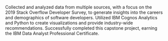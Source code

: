 Collected and analyzed data from multiple sources, with a focus on the 2019 Stack Overflow Developer Survey, 
to generate insights into the careers and demographics of software developers. 
Utilized IBM Cognos Analytics and Python to create visualizations and provide industry-wide recommendations. 
Successfully completed this capstone project, earning the IBM Data Analyst Professional Certificate.
